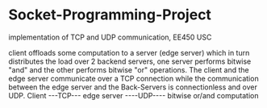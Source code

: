 # Socket-Programming-Project
implementation of TCP and UDP communication, EE450 USC

client offloads some computation to a server (edge server) which in turn distributes the load               over 2 backend servers, one server performs bitwise "and" and the other performs bitwise "or" operations. The client and the edge server communicate over a TCP connection while the              communication between the edge server and the Back-Servers is connectionless and over UDP.
Client ---TCP--- edge server ----UDP---- bitwise or/and computation 
